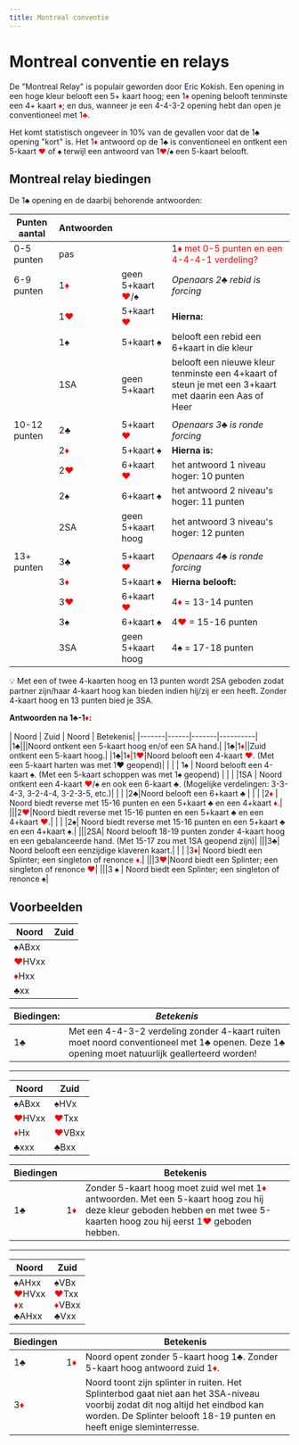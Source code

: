 ```yaml
---
title: Montreal conventie
---
```

# Montreal conventie en relays

<style>
            .red{
                color:#fF0002;
            }
</style>

De "Montreal Relay" is populair geworden door Eric Kokish. Een opening in een hoge kleur belooft een 5+ kaart hoog; een 1<span class="red">&#9830;</span> opening belooft tenminste een 4+ kaart <span class="red">&#9830;</span>; en dus, wanneer je een 4-4-3-2 opening hebt dan open je conventioneel met 1<span class="red">&#9827;</span>.

Het komt statistisch ongeveer in 10% van de gevallen voor dat de 1<font style="font-size:13px; color: #000001">&#9827;</font> opening "kort" is.
Het 1<span class="red">&#9830;</span> antwoord op de 1<font style="font-size:13px; color: #000001">&#9827;</font> is conventioneel en ontkent een 5-kaart <font style="font-size:13px; color:#fF0003">&#9829;</font> of <font style="font-size:13px; color: #000004">&#9824;</font> terwijl een antwoord van 1<font style="font-size:13px; color: #fF0003">&#9829;</font>/<font style="font-size:13px; color: #000004">&#9824;</font> een 5-kaart belooft.

## Montreal relay biedingen

De 1<font style="font-size:13px; color: #000001">&#9827;</font> opening en de daarbij behorende antwoorden:

| Punten aantal | Antwoorden |||
|---------------|------------|-|--|
| 0-5 punten | pas |  |1<span class="red">&#9830;</font> met 0-5 punten en een 4-4-4-1 verdeling? |
| 6-9 punten | 1<span class="red">&#9830;</font> | geen 5+kaart <span class="red">&#9829;</span>/&#9824; | _Openaars 2&#9827; rebid is forcing_ |
||1<span class=red>&#9829;</span> | 5+kaart <span class=red>&#9829;</span> | **Hierna:** |
| | 1&#9824; | 5+kaart &#9824; | belooft een rebid een 6+kaart in die kleur |
| | 1SA | geen 5+kaart | belooft een nieuwe kleur tenminste een 4+kaart of steun je met een 3+kaart met daarin een Aas of Heer |
|||||
| 10-12 punten | 2&#9827; | 5+kaart <span class=red>&#9829;<span> |_Openaars 3&#9827; is ronde forcing_ |
|| 2<span class="red">&#9830;</span> | 5+kaart &#9824; | **Hierna is:** |
| | 2<span class="red">&#9829;</span>| 6+kaart <span class=red>&#9829;</span> |het antwoord 1 niveau hoger: 10 punten |
| |2&#9824;| 6+kaart &#9824; |het antwoord 2 niveau's hoger: 11 punten|
| |2SA | geen 5+kaart hoog | het antwoord 3 niveau's hoger: 12 punten |
|||||
| 13+ punten | 3&#9827;|5+kaart <span class=red>&#9829;</span> | _Openaars 4&#9827; is ronde forcing_|
| | 3<span class="red">&#9830;</span> | 5+kaart &#9824; | **Hierna belooft:** |
| | 3<span class=red>&#9829;</span>| 6+kaart <span class=red>&#9829;</span> | 4<span class="red">&#9830;</span> = 13-14 punten |
|| 3&#9824; |6+kaart &#9824;|4<span class=red>&#9829;</span> = 15-16 punten|
||3SA|geen 5+kaart hoog|4&#9824; = 17-18 punten |

💡 Met een of twee 4-kaarten hoog en 13 punten wordt 2SA geboden zodat partner  zijn/haar 4-kaart hoog kan bieden indien hij/zij er een heeft. Zonder 4-kaart hoog en 13 punten bied je 3SA.

<b>Antwoorden na 1&#9827;</font>-1<span class="red">&#9830;</span>:</b>
<br>
<br>
| Noord | Zuid | Noord | Betekenis|
|-------|------|-------|----------|
|1&#9827;|||Noord ontkent een 5-kaart hoog en/of een SA hand.|
|1&#9827;|1<span class="red">&#9830;</span>||Zuid ontkent een 5-kaart hoog.|
|1&#9827;|1<span class="red">&#9830;</span>|1<span class=red>&#9829;</span>|Noord belooft een 4-kaart <span class=red>&#9829;</span>. (Met een 5-kaart harten was met 1<span class=red|>&#9829;</span> geopend)|
| | | 1&#9824; | Noord belooft een 4-kaart &#9824;. (Met een 5-kaart schoppen was met 1&#9824; geopend) |
| | |1SA | Noord ontkent een 4-kaart <span class=red>&#9829;</span>/&#9824; en ook een 6-kaart &#9827;. (Mogelijke verdelingen: 3-3-4-3, 3-2-4-4, 3-2-3-5, etc.)|
| | |2&#9827;|Noord belooft een 6+kaart &#9827; |
| | |2<span class="red">&#9830;</span> | Noord biedt reverse met 15-16 punten en een 5+kaart &#9827; en een 4+kaart <span class="red">&#9830;</span>.|
|||2<span class=red>&#9829;</span>|Noord biedt reverse met 15-16 punten en een 5+kaart &#9827; en een 4+kaart <span class=red>&#9829;</span>.|
| | |2&#9824;| Noord biedt reverse met 15-16 punten en een 5+kaart &#9827; en een 4+kaart &#9824;.|
|||2SA| Noord belooft 18-19 punten zonder 4-kaart hoog en een gebalanceerde hand. (Met 15-17 zou met 1SA geopend zijn)|
|||3&#9827;| Noord belooft een eenzijdige klaveren kaart.|
| | |3<span class="red">&#9830;</span>| Noord biedt een Splinter; een singleton of renonce <span class="red">&#9830;</span>.|
|||3<span class=red>&#9829;</span>|Noord biedt een Splinter; een singleton of renonce <span class=red>&#9829;</span>|
|||3 &#9824; | Noord biedt een Splinter; een singleton of renonce &#9824;|

## Voorbeelden

|Noord | Zuid |
|------|------|
| &#9824;</font>ABxx||
|<span class=red>&#9829;</span>HVxx||
|<span class="red">&#9830;</span>Hxx||
|&#9827;xx ||

| **Biedingen:**| _Betekenis_|
|--|--|
| 1&#9827;|Met een 4-4-3-2 verdeling zonder 4-kaart ruiten moet noord conventioneel met 1&#9827; openen. Deze 1&#9827; opening moet natuurlijk geallerteerd worden!|

<hr>

|Noord | Zuid |
|------|------|
|&#9824;ABxx|&#9824;HVx|
|<span class=red>&#9829;</span>HVxx|<span class=red>&#9829;</span>Txx|
|<span class="red">&#9830;</span>Hx|<span class=red>&#9829;</span>VBxx|
|&#9827;xxx|&#9827;Bxx|

| **Biedingen** || Betekenis |
|--|---|---|
|1&#9827;|1<span class="red">&#9830;</span>| Zonder 5-kaart hoog moet zuid wel met 1<span class="red">&#9830;</span> antwoorden. Met een 5-kaart hoog zou hij deze kleur geboden hebben en met twee 5-kaarten hoog zou hij eerst 1<span class=red>&#9829;</span> geboden hebben.|

<hr>

|Noord | Zuid |
|------|------|
|&#9824;AHxx<br><span class=red>&#9829;</span>HVxx<br><span class="red">&#9830;</span>x<br>&#9827;AHxx | &#9824;VBx<br><span class=red>&#9829;</span>Txx<br><span class="red">&#9830;</span>VBxx<br>&#9827;Vxx|

| Biedingen |  | Betekenis|
|---|---|---|
|1&#9827;| 1<span class="red">&#9830;</span>| Noord opent zonder 5-kaart hoog 1&#9827;. Zonder 5-kaart hoog antwoord zuid 1<span class="red">&#9830;</span>.|
| 3<span class="red">&#9830;</span> | | Noord toont zijn splinter in ruiten. Het Splinterbod gaat niet aan het 3SA-niveau voorbij zodat dit nog altijd het eindbod kan worden. De Splinter belooft 18-19 punten en heeft enige sleminterresse.|

